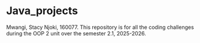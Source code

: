 # Java_projects
Mwangi, Stacy Njoki, 160077.
This repository is for all the coding challenges during the OOP 2 unit over the semester 2.1, 2025-2026.
